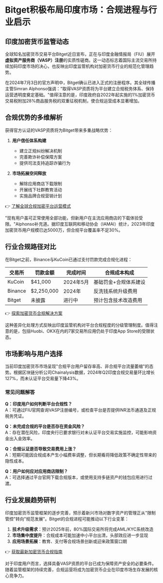 # Bitget积极布局印度市场：合规进程与行业启示

## 印度加密货币监管动态
全球知名加密货币交易平台Bitget近日宣布，正在与印度金融情报局（FIU）展开**虚拟资产服务商（VASP）注册**的实质性磋商。这一动态标志着国际主流交易所持续加码印度市场的决心，也反映出印度监管机构对加密货币行业的规范化管理趋势。

在2024年7月3日的官方声明中，Bitget确认已进入正式的注册程序。其全球传播主管Simran Alphonso强调："取得VASP资质将为平台建立合规税务体系、保持运营透明度奠定基础。"值得注意的是，印度政府自2022年起实施的1%加密货币交易税附加28%商品服务税的双重征税机制，使合规运营成本显著增加。

## 合规优势的多维解析
获得官方认证的VASP资质将为Bitget带来多重战略优势：

1. **用户信任体系构建**
   - 建立正规纠纷解决机制
   - 完善欺诈补偿保障方案
   - 提供司法支持追踪诈骗行为

2. **市场拓展空间释放**
   - 解除应用商店下载限制
   - 开展线下社群教育活动
   - 实施品牌合规营销计划

👉 [了解全球合规加密平台运营模式](https://bit.ly/okx_welcome)

"现有用户虽可正常使用全部功能，但新用户在主流应用商店的下载体验受限。"Alphonso补充道。据印度互联网和移动协会（IAMAI）统计，2023年印度加密货币用户规模已达5000万，但合规平台覆盖率不足30%。

## 行业合规路径对比
在Bitget之前，Binance与KuCoin已通过支付罚款完成合规化进程：

| 交易所   | 罚款金额   | 完成时间 | 合规成本构成          |
|----------|------------|----------|-----------------------|
| KuCoin   | $41,000    | 2024年5月 | 基础罚金+合规体系建设 |
| Binance  | $2,250,000 | 2024年    | 反洗钱系统升级费用    |
| Bitget   | 未披露     | 进行中    | 预计包含技术改造费用  |

👉 [探索加密货币合规解决方案](https://bit.ly/okx_welcome)

这种差异化处理方式反映出印度监管机构对平台合规程度的分级管理制度。值得注意的是，包括Huobi、OKX在内的7家交易所应用仍处于印度App Store的受限状态。

## 市场影响与用户选择
当前印度加密货币市场呈现"合规平台用户留存率高、非合规平台流量萎缩"的态势。根据区块链分析公司Chainalysis数据，2024年Q2印度合规交易量环比增长127%，而未认证平台交易量下降43%。

### 常见问题解答
**Q：印度用户如何判断平台合规性？**  
A：可通过FIU官网查询VASP注册编号，或检查平台是否提供INR法币通道及正规税务凭证。

**Q：未完成合规的平台是否存在资金风险？**  
A：存在潜在风险，印度央行已要求银行对未认证平台交易实施监控，可能影响资金出入金效率。

**Q：合规认证是否导致交易费用上涨？**  
A：短期可能因合规成本产生小幅费率调整，但长期看将降低政策不确定性带来的隐性成本。

**Q：用户如何应对应用商店限制？**  
A：可选择通过平台官网下载合规版本，或使用支持多链资产的钱包应用进行过渡。

## 行业发展趋势研判
印度加密货币监管框架的逐步完善，预示着新兴市场对数字资产的管理正从"限制管控"转向"规范发展"。Bitget的合规进程可能推动以下行业变革：

1. **技术升级需求**：预计2025年前，80%国际交易所将完成AML/KYC系统改造
2. **市场集中度提升**：合规成本可能加速中小平台出清，头部效应进一步显现
3. **应用场景拓展**：教育、支付等合规场景创新或迎来政策窗口期

👉 [获取最新加密货币合规指南](https://bit.ly/okx_welcome)

对于印度用户而言，选择具备VASP资质的平台已成为保障资产安全的必要条件。随着监管框架的持续完善，合规运营将成为加密货币企业在印度市场生存发展的核心竞争力。